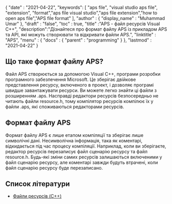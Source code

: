 {
  "date" : "2021-04-22",
  "keywords": [ "aps file", "visual studio aps file", "extension", "format","aps file visual studio","aps file extension","how to open aps file","APS file format" ],
  "author" : {
    "display_name" : "Muhammad Umar"
},
  "draft" : "false",
  "toc" : true,
  "title" :"APS - файл ресурсів Visual C++",
  "description":"Дізнайтеся про формат файлу APS із прикладом APS та API, які можуть створювати та відкривати файли APS.",
  "linktitle" : "APS",
  "menu" : {
    "docs" : {
      "parent" : "programming"
}
},
  "lastmod" : "2021-04-22"
}

## Що таке формат файлу APS?
Файл APS створюється за допомогою Visual C++, програми розробки програмного забезпечення Microsoft. Це зберігає двійкове представлення ресурсу, включеного в проект, і дозволяє програмі швидше завантажувати ресурси. Ви можете легко знайти ці файли з розширенням .aps. Насправді редактори ресурсів безпосередньо не читають файли resource.h, тому компілятор ресурсів компілює їх у файли .aps, які споживаються редакторами ресурсів.

## Формат файлу APS
Формат файлу APS є лише етапом компіляції та зберігає лише символічні дані. Несимволічна інформація, така як коментарі, відкидається під час процесу компіляції. Наприклад, коли ви зберігаєте, редактор ресурсів перезаписує файл сценарію ресурсу та файл resource.h. Будь-які зміни самих ресурсів залишаються включеними у файл сценарію ресурсу, але коментарі завжди будуть втрачені, коли файл сценарію ресурсу буде перезаписано.


## Список літератури

* [Файли ресурсів (C++)](https://learn.microsoft.com/en-us/cpp/windows/resource-files-visual-studio?view=msvc-160)
 


